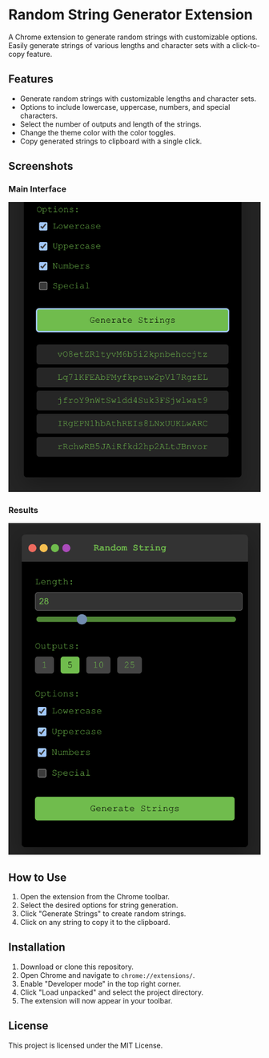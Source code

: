 # Random String Generator Extension

A Chrome extension to generate random strings with customizable options. Easily generate strings of various lengths and character sets with a click-to-copy feature.

## Features

- Generate random strings with customizable lengths and character sets.
- Options to include lowercase, uppercase, numbers, and special characters.
- Select the number of outputs and length of the strings.
- Change the theme color with the color toggles.
- Copy generated strings to clipboard with a single click.

## Screenshots

### Main Interface

![Main Interface](screenshots/main-interface.png)

### Results

![Options and Settings](screenshots/results.png)

## How to Use

1. Open the extension from the Chrome toolbar.
2. Select the desired options for string generation.
3. Click "Generate Strings" to create random strings.
4. Click on any string to copy it to the clipboard.

## Installation

1. Download or clone this repository.
2. Open Chrome and navigate to `chrome://extensions/`.
3. Enable "Developer mode" in the top right corner.
4. Click "Load unpacked" and select the project directory.
5. The extension will now appear in your toolbar.

## License

This project is licensed under the MIT License.
